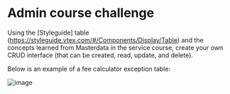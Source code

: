 # Admin course challenge

Using the [Styleguide] table (https://styleguide.vtex.com/#/Components/Display/Table) and the concepts learned from Masterdata in the service course, create your own CRUD interface (that can be created, read, update, and delete).

Below is an example of a fee calculator exception table:

![image](https://user-images.githubusercontent.com/18701182/92939151-d0108e00-f423-11ea-9968-07316f0daa80.png)
